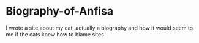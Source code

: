 # Biography-of-Anfisa
I wrote a site about my cat, actually a biography and how it would seem to me if the cats knew how to blame sites
